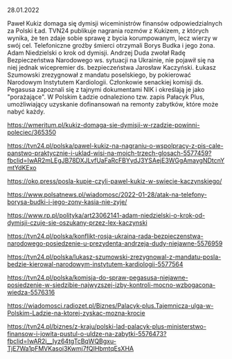 28.01.2022

Paweł Kukiz domaga się dymisji wiceministrów finansów odpowiedzialnych za Polski Ład. TVN24 publikuje nagrania rozmów z Kukizem, z których wynika, że ten zdaje sobie sprawę z bycia korumpowanym, lecz wierzy w swój cel. Telefoniczne groźby śmierci otrzymali Borys Budka i jego żona. Adam Niedzielski o krok od dymisji. Andrzej Duda zwołał Radę Bezpieczeństwa Narodowego ws. sytuacji na Ukrainie, nie pojawił się na niej jednak wicepremier ds. bezpieczeństwa Jarosław Kaczyński. Łukasz Szumowski zrezygnował z mandatu poselskiego, by pokierować Narodowym Instytutem Kardiologii. Członkowie senackiej komisji ds. Pegasusa zapoznali się z tajnymi dokumentami NIK i określają je jako "porażające". W Polskim Ładzie odnaleziono tzw. zapis Pałacyk Plus, umożliwiający uzyskanie dofinansowań na remonty zabytków, które może nabyć każdy.

https://wmeritum.pl/kukiz-domaga-sie-dymisji-w-rzadzie-powinni-poleciec/365350

https://tvn24.pl/polska/pawel-kukiz-na-nagraniu-o-wspolpracy-z-pis-cale-panstwo-praktycznie-i-uklad-wisi-na-moich-trzech-glosach-5577459?fbclid=IwAR2mLEgJB78DXJLvfUaFaRcFBYydJ3YSAejE3WGgAmaygNDtcnYmtYdKExo

https://oko.press/posla-kupie-czyli-pawel-kukiz-w-swiecie-kaczynskiego/

https://www.polsatnews.pl/wiadomosc/2022-01-28/atak-na-telefony-borysa-budki-i-jego-zony-kasia-nie-zyje/

https://www.rp.pl/polityka/art23062141-adam-niedzielski-o-krok-od-dymisji-czuje-sie-oszukany-przez-lex-kaczynski

https://tvn24.pl/polska/konflikt-rosja-ukraina-rada-bezpieczenstwa-narodowego-posiedzenie-u-prezydenta-andrzeja-dudy-niejawne-5576959

https://tvn24.pl/polska/lukasz-szumowski-zrezygnowal-z-mandatu-posla-bedzie-kierowal-narodowym-instytutem-kardiologii-5577564

https://tvn24.pl/polska/komisja-do-spraw-pegasusa-niejawne-posiedzenie-w-siedzibie-najwyzszej-izby-kontroli-mocno-wzbogacona-wiedza-5576316

https://wiadomosci.radiozet.pl/Biznes/Palacyk-plus.Tajemnicza-ulga-w-Polskim-Ladzie-na-ktorej-zyskac-mozna-krocie

https://tvn24.pl/biznes/z-kraju/polski-lad-palacyk-plus-ministerstwo-finansow-i-jowita-pustul-o-uldze-na-zabytki-5576473?fbclid=IwAR2i__Iyz64tgTcBqWQBgxu-TjE7Wa1pFMVKasoi3Kwmj7fQIHbmtqEsXHA